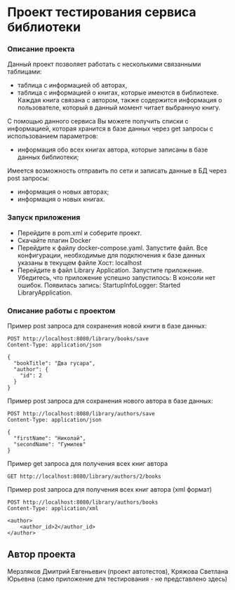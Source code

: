 # Проект тестирования сервиса библиотеки

### Описание проекта

Данный проект позволяет работать с несколькими связанными таблицами:

- таблица с информацией об авторах,
- таблица с информацией о книгах, которые имеются в библиотеке.
  Каждая книга связана с автором, также содержится информация о пользователе, который в данный момент читает выбранную
  книгу.

С помощью данного сервиса Вы можете получить списки с информацией, которая хранится в базе данных через get запросы с
использованием параметров:

- информация обо всех книгах автора, которые записаны в базе данных библиотеки;

Имеется возможность отправить по сети и записать данные в БД через post запросы:

- информация о новых авторах;
- информация о новых книгах.

### Запуск приложения

- Перейдите в pom.xml и соберите проект.
- Скачайте плагин Docker
- Перейдите к файлу docker-compose.yaml.
  Запустите файл. Все конфигурации, необходимые для подключения к базе данных указаны в текущем файле
  Хост: localhost
- Перейдите в файл Library Application. Запустите приложение.
  Убедитесь, что приложение успешно запустилось:
  В консоли нет ошибок. Появилась запись: StartupInfoLogger: Started LibraryApplication.

### Описание работы с проектом

Пример post запроса для сохранения новой книги в базе данных:

```
POST http://localhost:8080/library/books/save
Content-Type: application/json

{
  "bookTitle": "Два гусара",
  "author": {
    "id": 2
  }
}
```

Пример post запроса для сохранения нового автора в базе данных:

```
POST http://localhost:8080/library/authors/save
Content-Type: application/json

{
  "firstName": "Николай",
  "secondName": "Гумилев"
}
```

Пример get запроса для получения всех книг автора

```
GET http://localhost:8080/library/authors/2/books
```

Пример post запроса для получения всех книг автора (xml формат)

```
POST http://localhost:8080/library/authors/books
Content-Type: application/xml

<author>
    <author_id>2</author_id>
</author>
```

## Автор проекта

Мерзляков Дмитрий Евгеньевич (проект автотестов),
Кряжова Светлана Юрьевна (само приложение для тестирования - не представлено здесь)
